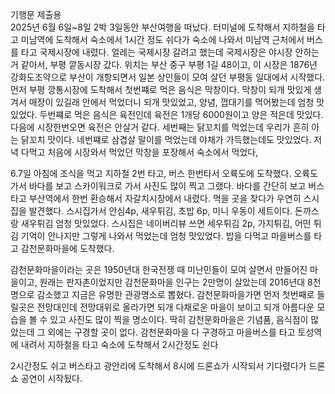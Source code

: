 기행문 제출용<br>
2025년 6월 6일~8일 2박 3일동안 부산여행을 떠났다. 터미널에 도착해서 지하철을 타고 미남역에 도착해서 숙소에서 1시간 정도 쉬다가 숙소에 나와서 미남역 근처에서 버스를 타고 국제시장에 내렸다. 얼레는 국제시장 갈려고 했는데 국제시장은 야시장 안하는 거 같아서, 부평 깥동시장 갔다. 위치는 부산 중구 부평 1길 48이고, 이 시장은 1876년 강화도조약으로 부산이 개항되면서 일본 상인들이 모여 살던 부평동 일대에서 시작했다. 먼저 부평 깡통시장에 도착해서 첫번쨰로 먹은 음식은 막창이다. 막창이 되개 맛있게 생겨서 매장이 있길래 안에서 먹었더니 되개 맛있었고, 양념, 껍대기를 먹어봤는데 엄청 맛있었다. 두번쨰로 먹은 음식은 육전인데 육전은 1개당 6000원이고 양은 적은데 맛있다. 다음에 시장한번오면 육전은 안살거 같다. 세번째는 닭꼬치를 먹었는데 우리가 흔히 아는 닭꼬치 맛이다. 네번쨰로 삼겹살 말이를 먹었는데 야채가 가득했는데도 맛있었다. 저녁 다먹고 처음에 시장와서 먹었던 막창을 포장해서 숙소에서 먹었다,

6.7일 아침에 조식을 먹고 지하철 2번 타고, 버스 한번타서 오륙도에 도착했다. 오륙도가서 바다를 보고 스카이워크로 가서 사진도 많이 찍고 그랬다. 바다를 간단히 보고 버스타고 부산역에서 한번 환승해서 자갈치시장에서 내렸다. 먹을 곳을 찾다가 우연히 스시집을 발견했다. 스시집가서 안심4p, 새우튀김, 초밥 6p, 미니 우동이 세트이다. 돈까스랑 새우튀김 엄청 맛있었다. 스시집은 네이버리뷰 쓰면 세우튀김 2p, 가지튀김, 어떤 튀김 기억이 안나지만 그렇게 나와서 먹었는데 엄청 맛있었다. 밥을 다먹고 마을버스를 타고 감천문화마을에 도착했다.

감천문화마을이라는 곳은 1950년대 한국전쟁 때 미난민들이 모여 살면서 만들어진 마을이고, 원래는 판자촌이었지만 감천문화마을 인구는 2만명이 살았는데 2016년대 8천명으로 감소했고 지금은 유명한 관광명소로 뽑혔다. 감천문화마을가면 먼저 첫번째로 들릴곳은 전망대인데 전망대위로 올라가면 되개 다채로운 마을이 보이고 되개 아름다운 모습을 볼 수 있고 사진도 많이 찍을 명소이다. 딱히 감천문화마을은 기념품, 음식점이 많았는데 그 외에는 구경할 곳이 없다. 감천문화마을 다 구경하고 마을버스를 타고 토성역에 내려서 지하철을 타고 숙소에 도착해서 2시간정도 쉰다

2시간정도 쉬고 버스타고 광안리에 도착해서 8시에 드론쇼가 시작되서 기다렸다가 드론쇼 공연이 시작됬다. 